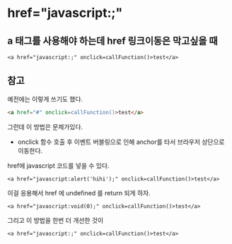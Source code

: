 # href="javascript:;"

## a 태그를 사용해야 하는데 href 링크이동은 막고싶을 때

```
<a href="javascript:;" onclick=callFunction()>test</a>
```

## 참고 

예전에는 이렇게 쓰기도 했다.

```html
<a href="#" onclick=callFunction()>test</a>
```
그런데 이 방법은 문제가있다.

- onclick 함수 호출 후 이벤트 버블링으로 인해 anchor를 타서 브라우저 상단으로 이동한다.

href에 javascript 코드를 넣을 수 있다.

```
<a href="javascript:alert('hihi');" onclick=callFunction()>test</a>
```

이걸 응용해서 href 에 undefined 를 return 되게 하자.

```
<a href="javascript:void(0);" onclick=callFunction()>test</a>
```

그리고 이 방법을 한번 더 개선한 것이

```
<a href="javascript:;" onclick=callFunction()>test</a>
```